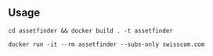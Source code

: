 ## Usage

`cd assetfinder && docker build . -t assetfinder`


`docker run -it --rm assetfinder --subs-only swisscom.com`